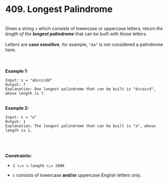 # 409. Longest Palindrome

<br />Given a string `s` which consists of lowercase or uppercase letters, return <em>the length of the **longest palindrome**</em> that can be built with those letters.<br />
<br />Letters are **case sensitive**, for example, `"Aa"` is not considered a palindrome here.<br />
<br /> <br />
<br />**Example 1:**<br />
```
Input: s = "abccccdd"
Output: 7
Explanation: One longest palindrome that can be built is "dccaccd", whose length is 7.
```
<br />**Example 2:**<br />
```
Input: s = "a"
Output: 1
Explanation: The longest palindrome that can be built is "a", whose length is 1.
```
<br /> <br />
<br />**Constraints:**<br />

* `1 <;= s.length <;= 2000`

* `s` consists of lowercase **and/or** uppercase English letters only.